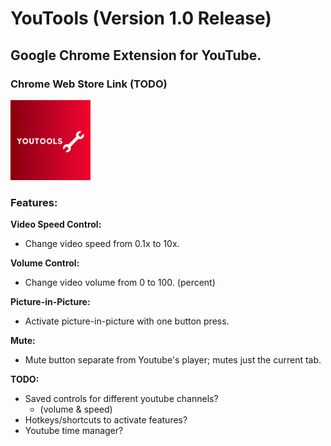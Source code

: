 # YouTools (Version 1.0 Release)
## Google Chrome Extension for YouTube.

### Chrome Web Store Link (TODO)
![YouTools Large Logo](images/youtools-large.png)

### Features: 

**Video Speed Control:**
- Change video speed from 0.1x to 10x.

**Volume Control:** 
- Change video volume from 0 to 100. (percent)

**Picture-in-Picture:**
- Activate picture-in-picture with one button press.

**Mute:** 
- Mute button separate from Youtube's player; mutes just the current tab.

**TODO:**
- Saved controls for different youtube channels? 
  - (volume & speed)
- Hotkeys/shortcuts to activate features?
- Youtube time manager?
